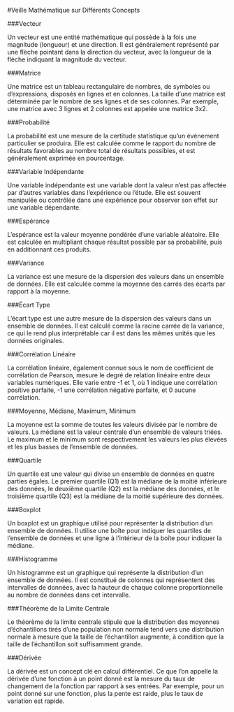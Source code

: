 #Veille Mathématique sur Différents Concepts

###Vecteur

Un vecteur est une entité mathématique qui possède à la fois une magnitude (longueur) et une direction. Il est généralement représenté par une flèche pointant dans la direction du vecteur, avec la longueur de la flèche indiquant la magnitude du vecteur.

###Matrice

Une matrice est un tableau rectangulaire de nombres, de symboles ou d’expressions, disposés en lignes et en colonnes. La taille d’une matrice est déterminée par le nombre de ses lignes et de ses colonnes. Par exemple, une matrice avec 3 lignes et 2 colonnes est appelée une matrice 3x2.

###Probabilité

La probabilité est une mesure de la certitude statistique qu’un événement particulier se produira. Elle est calculée comme le rapport du nombre de résultats favorables au nombre total de résultats possibles, et est généralement exprimée en pourcentage.

###Variable Indépendante

Une variable indépendante est une variable dont la valeur n’est pas affectée par d’autres variables dans l’expérience ou l’étude. Elle est souvent manipulée ou contrôlée dans une expérience pour observer son effet sur une variable dépendante.

###Espérance

L’espérance est la valeur moyenne pondérée d’une variable aléatoire. Elle est calculée en multipliant chaque résultat possible par sa probabilité, puis en additionnant ces produits.

###Variance

La variance est une mesure de la dispersion des valeurs dans un ensemble de données. Elle est calculée comme la moyenne des carrés des écarts par rapport à la moyenne.

###Écart Type

L’écart type est une autre mesure de la dispersion des valeurs dans un ensemble de données. Il est calculé comme la racine carrée de la variance, ce qui le rend plus interprétable car il est dans les mêmes unités que les données originales.

###Corrélation Linéaire

La corrélation linéaire, également connue sous le nom de coefficient de corrélation de Pearson, mesure le degré de relation linéaire entre deux variables numériques. Elle varie entre -1 et 1, où 1 indique une corrélation positive parfaite, -1 une corrélation négative parfaite, et 0 aucune corrélation.

###Moyenne, Médiane, Maximum, Minimum

La moyenne est la somme de toutes les valeurs divisée par le nombre de valeurs. La médiane est la valeur centrale d’un ensemble de valeurs triées. Le maximum et le minimum sont respectivement les valeurs les plus élevées et les plus basses de l’ensemble de données.

###Quartile

Un quartile est une valeur qui divise un ensemble de données en quatre parties égales. Le premier quartile (Q1) est la médiane de la moitié inférieure des données, le deuxième quartile (Q2) est la médiane des données, et le troisième quartile (Q3) est la médiane de la moitié supérieure des données.

###Boxplot

Un boxplot est un graphique utilisé pour représenter la distribution d’un ensemble de données. Il utilise une boîte pour indiquer les quartiles de l’ensemble de données et une ligne à l’intérieur de la boîte pour indiquer la médiane.

###Histogramme

Un histogramme est un graphique qui représente la distribution d’un ensemble de données. Il est constitué de colonnes qui représentent des intervalles de données, avec la hauteur de chaque colonne proportionnelle au nombre de données dans cet intervalle.

###Théorème de la Limite Centrale

Le théorème de la limite centrale stipule que la distribution des moyennes d’échantillons tirés d’une population non normale tend vers une distribution normale à mesure que la taille de l’échantillon augmente, à condition que la taille de l’échantillon soit suffisamment grande.

###Dérivée

La dérivée est un concept clé en calcul différentiel. Ce que l’on appelle la dérivée d’une fonction à un point donné est la mesure du taux de changement de la fonction par rapport à ses entrées. Par exemple, pour un point donné sur une fonction, plus la pente est raide, plus le taux de variation est rapide.
